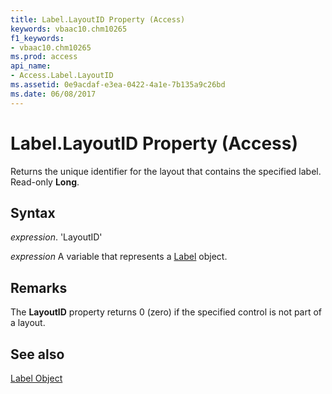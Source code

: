 ```yaml
---
title: Label.LayoutID Property (Access)
keywords: vbaac10.chm10265
f1_keywords:
- vbaac10.chm10265
ms.prod: access
api_name:
- Access.Label.LayoutID
ms.assetid: 0e9acdaf-e3ea-0422-4a1e-7b135a9c26bd
ms.date: 06/08/2017
---
```



# Label.LayoutID Property (Access)

Returns the unique identifier for the layout that contains the specified label. Read-only  **Long**.


## Syntax

 _expression_. 'LayoutID'

 _expression_ A variable that represents a [Label](./Access.Label.md) object.


## Remarks

The  **LayoutID** property returns 0 (zero) if the specified control is not part of a layout.


## See also


[Label Object](Access.Label.md)

